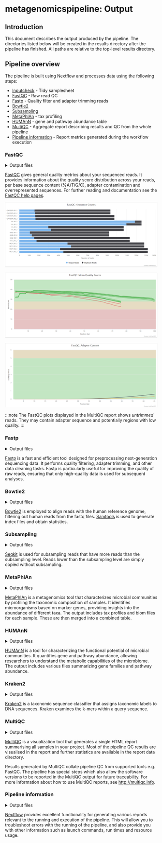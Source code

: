 # metagenomicspipeline: Output

## Introduction

This document describes the output produced by the pipeline. The directories listed below will be created in the results directory after the pipeline has finished. All paths are relative to the top-level results directory.

## Pipeline overview

The pipeline is built using [Nextflow](https://www.nextflow.io/) and processes data using the following steps:

- [Inputcheck](#inputcheck) - Tidy samplesheet
- [FastQC](#fastqc) - Raw read QC
- [Fastp](#fastp) - Quality filter and adapter trimming reads
- [Bowtie2](#bowtie2)
- [Subsampling](#subsampling)
- [MetaPhlAn](#metaphlan) - tax profiling
- [HUMAnN](#humann) - gene and pathway abundance table
- [MultiQC](#multiqc) - Aggregate report describing results and QC from the whole pipeline
- [Pipeline information](#pipeline-information) - Report metrics generated during the workflow execution

### FastQC

<details markdown="1">
<summary>Output files</summary>

- `fastqc/`
  - `*_fastqc.html`: FastQC report containing quality metrics.
  - `*_fastqc.zip`: Zip archive containing the FastQC report, tab-delimited data file and plot images.

</details>

[FastQC](http://www.bioinformatics.babraham.ac.uk/projects/fastqc/) gives general quality metrics about your sequenced reads. It provides information about the quality score distribution across your reads, per base sequence content (%A/T/G/C), adapter contamination and overrepresented sequences. For further reading and documentation see the [FastQC help pages](http://www.bioinformatics.babraham.ac.uk/projects/fastqc/Help/).

![MultiQC - FastQC sequence counts plot](images/mqc_fastqc_counts.png)

![MultiQC - FastQC mean quality scores plot](images/mqc_fastqc_quality.png)

![MultiQC - FastQC adapter content plot](images/mqc_fastqc_adapter.png)

:::note
The FastQC plots displayed in the MultiQC report shows _untrimmed_ reads. They may contain adapter sequence and potentially regions with low quality.
:::

### Fastp

<details markdown="1">
<summary>Output files</summary>

- `fastp/`
  - `*.unmapped_1.fastq.gz`: unaligned forward reads
  - `*.unmapped_2.fastq.gz`: unaligned reverse reads
  - `*.fastp.html`: html with qc data
  - `*.fastp.json`: json of metadata
  - `*.fastp.log`: log of fastp process

</details>

[Fastp]() is a fast and efficient tool designed for preprocessing next-generation sequencing data. It performs quality filtering, adapter trimming, and other data cleaning tasks. Fastp is particularly useful for improving the quality of raw reads, ensuring that only high-quality data is used for subsequent analyses.

### Bowtie2

<details markdown="1">
<summary>Output files</summary>

- `bowtie2/`
  - `bowtie2/`: folder with the indexed reference genome
  - `*.unmapped_1.fastq.gz`: unaligned forward reads
  - `*.unmapped_2.fastq.gz`: unaligned reverse reads
  - `*.bowtie2.log`: log of bowtie2 alignment
  - `*.stats`: samtools stats report

</details>

[Bowtie2](https://bowtie-bio.sourceforge.net/bowtie2/index.shtml) is employed to align reads with the human reference genome, filtering out human reads from the fastq files. [Samtools](http://www.htslib.org/) is used to generate index files and obtain statistics.

### Subsampling

<details markdown="1">
<summary>Output files</summary>

- `subsampling/`
  - `*_subsampled_1.fastq.gz`: subsampled forward reads
  - `*_subsampled_2.fastq.gz`: subsampled reverse reads
  - `*_readcount.txt`: number of reads before subsampling (forward reads)

</details>

[Seqkit](https://bioinf.shenwei.me/seqkit/) is used for subsampling reads that have more reads than the subsampling level. Reads lower than the subsampling level are simply copied without subsampling.

### MetaPhlAn

<details markdown="1">
<summary>Output files</summary>

- `metaphlan/`
  - `*_profile.txt`: tax profile per sample
  - `*.mapout.txt`: mapout file per sample
  - `*.sam.bz2`: compressed sam file 
  - `*.concat.fastq.gz`: concatenated forward and reverse reads
  - `combined_table.txt`: merged metaphlan tax profile table

</details>

[MetaPhlAn](https://github.com/biobakery/MetaPhlAn) is a metagenomics tool that characterizes microbial communities by profiling the taxonomic composition of samples. It identifies microorganisms based on marker genes, providing insights into the abundance of different taxa. The output includes tax profiles and biom files for each sample. These are then merged into a combined table.

### HUMAnN

<details markdown="1">
<summary>Output files</summary>

- `humann/`
  - `humann_results/`: output of HUMAnN per sample
    - `*_genefamilies.tsv`: gene family abundance in reads per kilobase (RPK)
    - `*_pathabundance.tsv`: pathway abundance
    - `*_reactions.tsv`: reactions
  - `logs/`: logs of HUMAnN per sample
  - `pathway_abundance.txt`: pathway abundance (merged)
  - `pathway_abundance_cpm.txt`: pathway abundance (merged) in counts per million
  - `pathway_abundance_cpm_stratified.txt`: pathway abundance (merged) in cpm and stratified

</details>

[HUMAnN](https://github.com/biobakery/humann) is a tool for characterizing the functional potential of microbial communities. It quantifies gene and pathway abundance, allowing researchers to understand the metabolic capabilities of the microbiome. The output includes various files summarizing gene families and pathway abundance.

### Kraken2

<details markdown="1">
<summary>Output files</summary>

- `kraken2/`
  - 

</details>

[Kraken2](https://github.com/DerrickWood/kraken2) is a taxonomic sequence classifier that assigns taxonomic labels to DNA sequences. Kraken examines the k-mers within a query sequence.

### MultiQC

<details markdown="1">
<summary>Output files</summary>

- `multiqc/`
  - `multiqc_report.html`: a standalone HTML file that can be viewed in your web browser.
  - `multiqc_data/`: directory containing parsed statistics from the different tools used in the pipeline.
  - `multiqc_plots/`: directory containing static images from the report in various formats.

</details>

[MultiQC](http://multiqc.info) is a visualization tool that generates a single HTML report summarising all samples in your project. Most of the pipeline QC results are visualised in the report and further statistics are available in the report data directory.

Results generated by MultiQC collate pipeline QC from supported tools e.g. FastQC. The pipeline has special steps which also allow the software versions to be reported in the MultiQC output for future traceability. For more information about how to use MultiQC reports, see <http://multiqc.info>.

### Pipeline information

<details markdown="1">
<summary>Output files</summary>

- `pipeline_info/`
  - Reports generated by Nextflow: `execution_report.html`, `execution_timeline.html`, `execution_trace.txt` and `pipeline_dag.dot`/`pipeline_dag.svg`.
  - Reports generated by the pipeline: `pipeline_report.html`, `pipeline_report.txt` and `software_versions.yml`. The `pipeline_report*` files will only be present if the `--email` / `--email_on_fail` parameter's are used when running the pipeline.
  - Reformatted samplesheet files used as input to the pipeline: `samplesheet.valid.csv`.
  - Parameters used by the pipeline run: `params.json`.

</details>

[Nextflow](https://www.nextflow.io/docs/latest/tracing.html) provides excellent functionality for generating various reports relevant to the running and execution of the pipeline. This will allow you to troubleshoot errors with the running of the pipeline, and also provide you with other information such as launch commands, run times and resource usage.